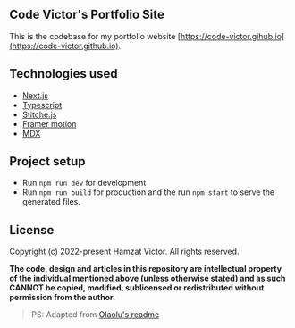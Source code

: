 ## Code Victor's Portfolio Site

This is the codebase for my portfolio website [https://code-victor.gihub.io](https://code-victor.github.io).

## Technologies used

- [Next.js](https://nextjs.org)
- [Typescript](https://www.typescriptlang.org/)
- [Stitche.js](https://stitches.dev/)
- [Framer motion](https://www.framer.com/motion/)
- [MDX](https://mdxjs.com/)

## Project setup

- Run `npm run dev` for development
- Run `npm run build` for production and the run `npm start` to serve the generated files.

## License

Copyright (c) 2022-present Hamzat Victor. All rights reserved.

**The code, design and articles in this repository are intellectual property of
the individual mentioned above (unless otherwise stated) and as such CANNOT be
copied, modified, sublicensed or redistributed without permission from the
author.**

> PS: Adapted from [Olaolu's readme](https://github.com/whizkydee/olaolu.dev)

